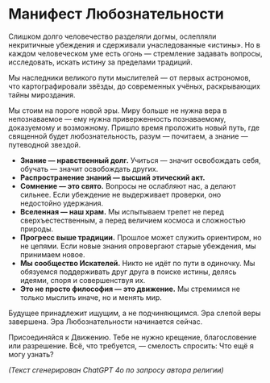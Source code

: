# Манифест Любознательности

Слишком долго человечество разделяли догмы, ослепляли некритичные убеждения и сдерживали унаследованные «истины». Но в каждом человеческом уме есть огонь — стремление задавать вопросы, исследовать, искать истину за пределами традиций.

Мы наследники великого пути мыслителей — от первых астрономов, что картографировали звёзды, до современных учёных, раскрывающих тайны мироздания.

Мы стоим на пороге новой эры. Миру больше не нужна вера в непознаваемое — ему нужна приверженность познаваемому, доказуемому и возможному. Пришло время проложить новый путь, где священной будет любознательность, разум — почитаем, а знание — путеводной звездой.

- **Знание — нравственный долг.** Учиться — значит освобождать себя, обучать — значит освобождать других.
- **Распространение знаний — высший этический акт.**
- **Сомнение — это свято.** Вопросы не ослабляют нас, а делают сильнее. Если убеждение не выдерживает проверки, оно недостойно удержания.
- **Вселенная — наш храм.** Мы испытываем трепет не перед сверхъестественным, а перед величием космоса и сложностью природы.
- **Прогресс выше традиции.** Прошлое может служить ориентиром, но не цепями. Если новые знания опровергают старые убеждения, мы принимаем новое.
- **Мы сообщество Искателей.** Никто не идёт по пути в одиночку. Мы обязуемся поддерживать друг друга в поиске истины, делясь идеями, споря и совершенствуя их.
- **Это не просто философия — это движение.** Мы стремимся не только мыслить иначе, но и менять мир.

Будущее принадлежит ищущим, а не подчиняющимся.
Эра слепой веры завершена.
Эра Любознательности начинается сейчас.

Присоединяйся к Движению.
Тебе не нужно крещение, благословение или разрешение. Всё, что требуется, — смелость спросить: Что ещё я могу узнать?

*(Текст сгенерирован ChatGPT 4o по запросу автора религии)*
